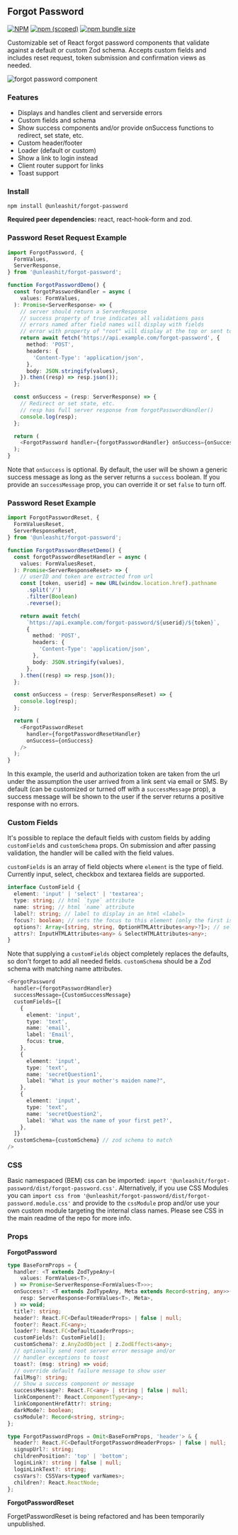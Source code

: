 ## Forgot Password

[![NPM](https://img.shields.io/npm/l/@unleashit/navigation.svg)](https://github.com/unleashit/npm-library/blob/master/LICENSE)
[![npm (scoped)](https://img.shields.io/npm/v/@unleashit/forgot-password.svg)](https://www.npmjs.com/package/@unleashit/forgot-password)
[![npm bundle size](https://img.shields.io/bundlephobia/minzip/@unleashit/forgot-password.svg)](https://bundlephobia.com/result?p=@unleashit/forgot-password)

Customizable set of React forgot password components that validate against a default or custom Zod schema. Accepts custom fields and includes reset request, token submission and confirmation views as needed.

![forgot password component](https://raw.githubusercontent.com/unleashit/npm-library/master/packages/forgotPassword/forgotPassword.png)

### Features

- Displays and handles client and serverside errors
- Custom fields and schema
- Show success components and/or provide onSuccess functions to redirect, set state, etc.
- Custom header/footer
- Loader (default or custom)
- Show a link to login instead
- Client router support for links
- Toast support

### Install

```
npm install @unleashit/forgot-password
```

**Required peer dependencies:** react, react-hook-form and zod.

### Password Reset Request Example

```typescript jsx
import ForgotPassword, {
  FormValues,
  ServerResponse,
} from '@unleashit/forgot-password';

function ForgotPasswordDemo() {
  const forgotPasswordHandler = async (
    values: FormValues,
  ): Promise<ServerResponse> => {
    // server should return a ServerResponse
    // success property of true indicates all validations pass
    // errors named after field names will display with fields
    // error with property of "root" will display at the top or sent to toast
    return await fetch('https://api.example.com/forgot-password', {
      method: 'POST',
      headers: {
        'Content-Type': 'application/json',
      },
      body: JSON.stringify(values),
    }).then((resp) => resp.json());
  };

  const onSuccess = (resp: ServerResponse) => {
    // Redirect or set state, etc.
    // resp has full server response from forgotPasswordHandler()
    console.log(resp);
  };

  return (
    <ForgotPassword handler={forgotPasswordHandler} onSuccess={onSuccess} />
  );
}
```

Note that `onSuccess` is optional. By default, the user will be shown a generic success message as long as the server returns a `success` boolean. If you provide an `successMessage` prop, you can override it or set `false` to turn off.

### Password Reset Example

```typescript jsx
import ForgotPasswordReset, {
  FormValuesReset,
  ServerResponseReset,
} from '@unleashit/forgot-password';

function ForgotPasswordResetDemo() {
  const forgotPasswordResetHandler = async (
    values: FormValuesReset,
  ): Promise<ServerResponseReset> => {
    // userID and token are extracted from url
    const [token, userid] = new URL(window.location.href).pathname
      .split('/')
      .filter(Boolean)
      .reverse();

    return await fetch(
      `https://api.example.com/forgot-password/${userid}/${token}`,
      {
        method: 'POST',
        headers: {
          'Content-Type': 'application/json',
        },
        body: JSON.stringify(values),
      },
    ).then((resp) => resp.json());
  };

  const onSuccess = (resp: ServerResponseReset) => {
    console.log(resp);
  };

  return (
    <ForgotPasswordReset
      handler={forgotPasswordResetHandler}
      onSuccess={onSuccess}
    />
  );
}
```

In this example, the userId and authorization token are taken from the url under the assumption the user arrived from a link sent via email or SMS. By default (can be customized or turned off with a `successMessage` prop), a success message will be shown to the user if the server returns a positive response with no errors.

### Custom Fields

It's possible to replace the default fields with custom fields by adding `customFields` and `customSchema` props. On submission and after passing validation, the handler will be called with the field values.

`customFields` is an array of field objects where `element` is the type of field. Currently input, select, checkbox and textarea fields are supported.

```typescript jsx
interface CustomField {
  element: 'input' | 'select' | 'textarea';
  type: string; // html `type` attribute
  name: string; // html `name` attribute
  label?: string; // label to display in an html <label>
  focus?: boolean; // sets the focus to this element (only the first is used)
  options?: Array<[string, string, OptionHTMLAttributes<any>?]>; // select options: [title, value, {attribute: value}]
  attrs?: InputHTMLAttributes<any> & SelectHTMLAttributes<any>;
}
```

Note that supplying a `customFields` object completely replaces the defaults, so don't forget to add all needed fields. `customSchema` should be a Zod schema with matching name attributes.

```typescript jsx
<ForgotPassword
  handler={forgotPasswordHandler}
  successMessage={CustomSuccessMessage}
  customFields={[
    {
      element: 'input',
      type: 'text',
      name: 'email',
      label: 'Email',
      focus: true,
    },
    {
      element: 'input',
      type: 'text',
      name: 'secretQuestion1',
      label: "What is your mother's maiden name?",
    },
    {
      element: 'input',
      type: 'text',
      name: 'secretQuestion2',
      label: 'What was the name of your first pet?',
    },
  ]}
  customSchema={customSchema} // zod schema to match
/>
```

### CSS

Basic namespaced (BEM) css can be imported: `import '@unleashit/forgot-password/dist/forgot-password.css'`. Alternatively, if you use CSS Modules you can `import css from '@unleashit/forgot-password/dist/forgot-password.module.css'` and provide to the `cssModule` prop and/or use your own custom module targeting the internal class names. Please see CSS in the main readme of the repo for more info.

### Props

**ForgotPassword**

```typescript
type BaseFormProps = {
  handler: <T extends ZodTypeAny>(
    values: FormValues<T>,
  ) => Promise<ServerResponse<FormValues<T>>>;
  onSuccess?: <T extends ZodTypeAny, Meta extends Record<string, any>>(
    resp: ServerResponse<FormValues<T>, Meta>,
  ) => void;
  title?: string;
  header?: React.FC<DefaultHeaderProps> | false | null;
  footer?: React.FC<any>;
  loader?: React.FC<DefaultLoaderProps>;
  customFields?: CustomField[];
  customSchema?: z.AnyZodObject | z.ZodEffects<any>;
  // optionally send root server error message and/or
  // handler exceptions to toast
  toast?: (msg: string) => void;
  // override default failure message to show user
  failMsg?: string;
  // Show a success component or message
  successMessage?: React.FC<any> | string | false | null;
  linkComponent?: React.ComponentType<any>;
  linkComponentHrefAttr?: string;
  darkMode?: boolean;
  cssModule?: Record<string, string>;
};

type ForgotPasswordProps = Omit<BaseFormProps, 'header'> & {
  header?: React.FC<DefaultForgotPasswordHeaderProps> | false | null;
  signupUrl?: string;
  childrenPosition?: 'top' | 'bottom';
  loginLink?: string | false | null;
  loginLinkText?: string;
  cssVars?: CSSVars<typeof varNames>;
  children?: React.ReactNode;
};
```

[//]: # '| Name           | Type                                      | Description                                                                                                                                                                     | default                                        |'
[//]: # '| -------------- | ----------------------------------------- | ------------------------------------------------------------------------------------------------------------------------------------------------------------------------------- | ---------------------------------------------- |'
[//]: # '| handler        | (values: any) => Promise<ServerResponse> | Called on submission and after validation. Use to check auth. Should return the above interface                                                                                 | required                                       |'
[//]: # '| onSuccess      | (resp: ServerResponse) => void            | Called if handler returns success. Provides the server response from handler() if a function is passed. If a component instance is passed instead of a function, it will render | n/a                                            |'
[//]: # '| successMessage | React.FC, string, false                   | Show a component or string on success                                                                                                                                           | default confirmation (check email to continue) |'
[//]: # '| schema         | zod schema                                | Zod schema to override default                                                                                                                                                  | default validation                             |'
[//]: # '| header         | React.FC                                  | React component to override default pw request header                                                                                                                           | basic header                                   |'
[//]: # '| loader         | React.FC                                  | React component to override default loader                                                                                                                                      | Sending...                                     |'
[//]: # '| customFields   | CustomField[]                             | Array of custom fields. Replaces defaults (including email). Custom validation schema will be needed.                                                                           | n/a                                            |'
[//]: # '| cssModule      | Record<string, string>                    | CSS Module object that optionally replaces default. Class names need to match expected names.                                                                                   | undefined                                      |'
[//]: # '| children       | React Children                            | Optional footer                                                                                                                                                                 | n/a                                            |'

**ForgotPasswordReset**

ForgetPasswordReset is being refactored and has been temporarily unpublished.

[//]: # '| Name           | Type                                             | Description                                                                                                                                                                     | default            |'
[//]: # '| -------------- | ------------------------------------------------ | ------------------------------------------------------------------------------------------------------------------------------------------------------------------------------- | ------------------ |'
[//]: # '| handler        | (values: FromValues) => Promise<ServerResponse> | Called on submission and after validation. Use to check auth. Should return the above interface                                                                                 | required           |'
[//]: # '| onSuccess      | (resp: ServerResponse) => void                   | Called if handler returns success. Provides the server response from handler() if a function is passed. If a component instance is passed instead of a function, it will render | n/a                |'
[//]: # '| successMessage | React.FC, string, false                          | Show a component or string on success                                                                                                                                           | false              |'
[//]: # '| schema         | Zod schema                                       | Zod schema to override the default                                                                                                                                              | default validation |'
[//]: # '| header         | React.FC                                         | React component to override default pw reset header                                                                                                                             | basic header       |'
[//]: # '| loader         | React.FC                                         | React component to override default loader                                                                                                                                      | Sending...         |'
[//]: # '| cssModule      | Record<string, string>                           | CSS Module object that optionally replaces default. Class names need to match expected names.                                                                                   | undefined          |'
[//]: # '| children       | React Children                                   | Optional footer                                                                                                                                                                 | n/a                |'
